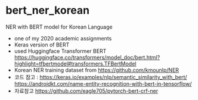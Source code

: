 # bert_ner_korean
NER with BERT model for Korean Language
 - one of my 2020 academic assignments
 - Keras version of BERT
 - used Huggingface Transformer BERT   https://huggingface.co/transformers/model_doc/bert.html?highlight=tfbertmodel#transformers.TFBertModel
 - Korean NER training dataset from https://github.com/kmounlp/NER
 - 코드 참고 : https://keras.io/examples/nlp/semantic_similarity_with_bert/
              https://androidkt.com/name-entity-recognition-with-bert-in-tensorflow/
 - 자료참고 https://github.com/eagle705/pytorch-bert-crf-ner
 
